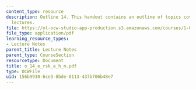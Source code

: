 ```yaml
---
content_type: resource
description: Outline 14. This handout contains an outline of topics covered in course
  lectures.
file: https://ol-ocw-studio-app-production.s3.amazonaws.com/courses/1-054-mechanics-and-design-of-concrete-structures-spring-2004/156b99306ce38bde0113437b706b48e7_o_14_e_rsk_a_h_m.pdf
file_type: application/pdf
learning_resource_types:
- Lecture Notes
parent_title: Lecture Notes
parent_type: CourseSection
resourcetype: Document
title: o_14_e_rsk_a_h_m.pdf
type: OCWFile
uid: 156b9930-6ce3-8bde-0113-437b706b48e7
---
```

